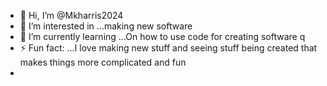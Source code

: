 - 👋 Hi, I’m @Mkharris2024
- 👀 I’m interested in ...making new software 
- 🌱 I’m currently learning ...On how to use code for creating software q
- ⚡ Fun fact: ...I love making new stuff and seeing stuff being created that makes things more complicated and fun
- 

<!---
Mkharris2024/Mkharris2024 is a ✨ special ✨ repository because its `README.md` (this file) appears on your GitHub profile.
You can click the Preview link to take a look at your changes.
--->
